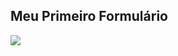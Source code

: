 <h2> Meu Primeiro Formulário </h2>

<img src="https://user-images.githubusercontent.com/85362901/130787301-e562231c-2ac8-4b63-aea2-732590aaf2f6.jpg">

